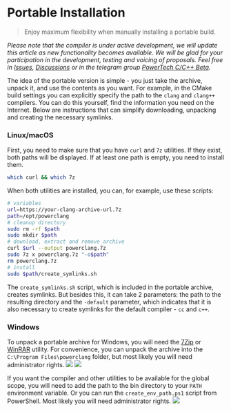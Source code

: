 # Portable Installation
> Enjoy maximum flexibility when manually installing a portable build.

*Please note that the compiler is under active development, we will update this article as new functionality becomes available. We will be glad for your participation in the development, testing and voicing of proposals. Feel free in [Issues](https://github.com/powertech-center/clang/issues), [Discussions](https://github.com/powertech-center/clang/discussions) or in the telegram group [PowerTech C/C++ Beta](https://t.me/powercpp_beta).*

The idea of the portable version is simple - you just take the archive, unpack it, and use the contents as you want. For example, in the CMake build settings you can explicitly specify the path to the `clang` and `clang++` compilers. You can do this yourself, find the information you need on the Internet. Below are instructions that can simplify downloading, unpacking and creating the necessary symlinks.

### Linux/macOS
First, you need to make sure that you have `curl` and `7z` utilities. If they exist, both paths will be displayed. If at least one path is empty, you need to install them.
```bash
which curl && which 7z
```
When both utilities are installed, you can, for example, use these scripts:
```bash
# variables
url=https://your-clang-archive-url.7z
path=/opt/powerclang
# cleanup directory
sudo rm -rf $path
sudo mkdir $path
# download, extract and remove archive
curl $url --output powerclang.7z
sudo 7z x powerclang.7z "-o$path"
rm powerclang.7z
# install
sudo $path/create_symlinks.sh
```
The `create_symlinks.sh` script, which is included in the portable archive, creates symlinks. But besides this, it can take 2 parameters: the path to the resulting directory and the `-default` parameter, which indicates that it is also necessary to create symlinks for the default compiler - `cc` and `c++`.

### Windows
To unpack a portable archive for Windows, you will need the [7Zip](https://www.7-zip.org) or [WinRAR](https://www.win-rar.com) utility. For convenience, you can unpack the archive into the `C:\Program Files\powerclang` folder, but most likely you will need administrator rights.
![](../images/portable-installation/1.png)
![](../images/portable-installation/2.png)

If you want the compiler and other utilities to be available for the global scope, you will need to add the path to the bin directory to your `PATH` environment variable. Or you can run the `create_env_path.ps1` script from PowerShell. Most likely you will need administrator rights.
![](../images/portable-installation/3.png)